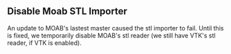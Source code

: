 ## Disable Moab STL Importer

An update to MOAB's lastest master caused the stl importer to fail. Until
this is fixed, we temporarily disable MOAB's stl reader (we still have
VTK's stl reader, if VTK is enabled).
